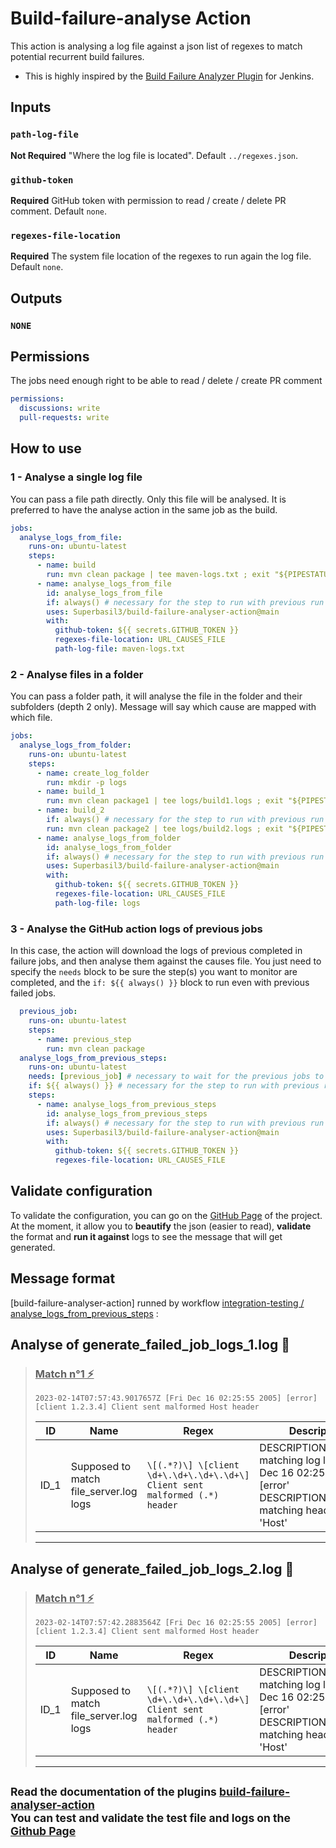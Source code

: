 # Build-failure-analyse Action

This action is analysing a log file against a json list of regexes to match potential recurrent build failures.
* This is highly inspired by the [Build Failure Analyzer Plugin](https://wiki.jenkins.io/display/JENKINS/Build+Failure+Analyzer) for Jenkins.

## Inputs

### `path-log-file`

**Not Required**  "Where the log file is located". Default `../regexes.json`.

### `github-token`

**Required** GitHub token with permission to read / create / delete PR comment. Default `none`.

### `regexes-file-location`

**Required** The system file location of the regexes to run again the log file. Default `none`.

## Outputs

### `NONE`

## Permissions
The jobs need enough right to be able to read / delete / create PR comment
```yaml
permissions:
  discussions: write
  pull-requests: write
```


## How to use

### 1 - Analyse a single log file
You can pass a file path directly. Only this file will be analysed. It is preferred to have the analyse action in the same job as the build.
```yaml
jobs:
  analyse_logs_from_file:
    runs-on: ubuntu-latest
    steps:
      - name: build
        run: mvn clean package | tee maven-logs.txt ; exit "${PIPESTATUS[0]}" # tee allow to print the output both in the file AND the console. 'exit "${PIPESTATUS[0]}"' return the code the mvn command, which allow you to have a failed step if maven is failing.
      - name: analyse_logs_from_file
        id: analyse_logs_from_file
        if: always() # necessary for the step to run with previous run failed.
        uses: Superbasil3/build-failure-analyser-action@main
        with:
          github-token: ${{ secrets.GITHUB_TOKEN }}
          regexes-file-location: URL_CAUSES_FILE
          path-log-file: maven-logs.txt
```

### 2 - Analyse files in a folder
You can pass a folder path, it will analyse the file in the folder and their subfolders (depth 2 only). Message will say which cause are mapped with which file.             
```yaml
jobs:
  analyse_logs_from_folder:
    runs-on: ubuntu-latest
    steps:
      - name: create_log_folder
        run: mkdir -p logs
      - name: build_1
        run: mvn clean package1 | tee logs/build1.logs ; exit "${PIPESTATUS[0]}" # tee allow to print the output both in the file AND the console. 'exit "${PIPESTATUS[0]}"' return the code the mvn command, which allow you to have a failed step if maven is failing.
      - name: build_2
        if: always() # necessary for the step to run with previous run failed.
        run: mvn clean package2 | tee logs/build2.logs ; exit "${PIPESTATUS[0]}" # tee allow to print the output both in the file AND the console. 'exit "${PIPESTATUS[0]}"' return the code the mvn command, which allow you to have a failed step if maven is failing.
      - name: analyse_logs_from_folder
        id: analyse_logs_from_folder
        if: always() # necessary for the step to run with previous run failed.
        uses: Superbasil3/build-failure-analyser-action@main
        with:
          github-token: ${{ secrets.GITHUB_TOKEN }}
          regexes-file-location: URL_CAUSES_FILE
          path-log-file: logs
```

### 3 - Analyse the GitHub action logs of previous jobs
In this case, the action will download the logs of previous completed in failure jobs, and then analyse them against the causes file.
You just need to specify the `needs` block to be sure the step(s) you want to monitor are completed, and the `if: ${{ always() }}` block to run even with previous failed jobs.
```yaml
  previous_job:
    runs-on: ubuntu-latest
    steps:
      - name: previous_step
        run: mvn clean package
  analyse_logs_from_previous_steps:
    runs-on: ubuntu-latest
    needs: [previous_job] # necessary to wait for the previous jobs to be completed
    if: ${{ always() }} # necessary for the step to run with previous run failed.
    steps:
      - name: analyse_logs_from_previous_steps
        id: analyse_logs_from_previous_steps
        if: always() # necessary for the step to run with previous run failed.
        uses: Superbasil3/build-failure-analyser-action@main
        with:
          github-token: ${{ secrets.GITHUB_TOKEN }}
          regexes-file-location: URL_CAUSES_FILE
```

## Validate configuration
To validate the configuration, you can go on the [GitHub Page](https://superbasil3.github.io/build-failure-analyser-action) of the project.
At the moment, it allow you to **beautify** the json (easier to read), **validate** the format and **run it against** logs to see the message that will get generated.

## Message format

<!-- id_build_failure_analyser_action_analyse_logs_from_previous_steps_27 -->
[build-failure-analyser-action] runned by workflow [integration-testing / analyse_logs_from_previous_steps](https://github.com/Superbasil3/build-failure-analyser-action/actions/runs/4171629802/jobs/7221770600) :

## Analyse of generate_failed_job_logs_1.log 📄
> ### <ins>Match n°1<ins> ⚡
> ```
> 2023-02-14T07:57:43.9017657Z [Fri Dec 16 02:25:55 2005] [error] [client 1.2.3.4] Client sent malformed Host header
> ```
> | ID | Name | Regex | Description |
> | --- | --- | --- | --- |
> | ID_1 | Supposed to match file_server.log logs | `\[(.*?)\] \[client \d+\.\d+\.\d+\.\d+\] Client sent malformed (.*) header` | DESCRIPTION_1_LINE_1 matching log level 'Fri Dec 16 02:25:55 2005] [error'</br>DESCRIPTION_1_LINE_2 matching header name 'Host' |
> ---
## Analyse of generate_failed_job_logs_2.log 📄
> ### <ins>Match n°1<ins> ⚡
> ```
> 2023-02-14T07:57:42.2883564Z [Fri Dec 16 02:25:55 2005] [error] [client 1.2.3.4] Client sent malformed Host header
> ```
> | ID | Name | Regex | Description |
> | --- | --- | --- | --- |
> | ID_1 | Supposed to match file_server.log logs | `\[(.*?)\] \[client \d+\.\d+\.\d+\.\d+\] Client sent malformed (.*) header` | DESCRIPTION_1_LINE_1 matching log level 'Fri Dec 16 02:25:55 2005] [error'</br>DESCRIPTION_1_LINE_2 matching header name 'Host' |
> ---

<sup>Read the documentation of the plugins <a href="https://github.com/Superbasil3/build-failure-analyser-action">build-failure-analyser-action</a></sup></br><sup>You can test and validate the test file and logs on the <a href="https://superbasil3.github.io/build-failure-analyser-action/">Github Page</a></sup>
---